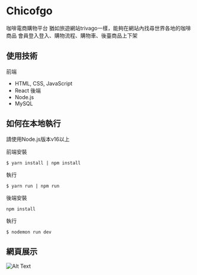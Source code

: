 # Chicofgo

咖啡電商購物平台
猶如旅遊網站trivago一樣，能夠在網站內找尋世界各地的咖啡商品
會員登入登入、購物流程、購物車、後臺商品上下架

## 使用技術

前端
- HTML, CSS, JavaScript
- React
後端
- Node.js
- MySQL

## 如何在本地執行 

請使用Node.js版本v16以上

前端安裝
```shell
$ yarn install | npm install
```
執行
```shell
$ yarn run | npm run
```

後端安裝
```shell
npm install
```
執行
```shell
$ nodemon run dev
```

## 網頁展示
![Alt Text](https://i.imgur.com/jgBxQlg.gif)

